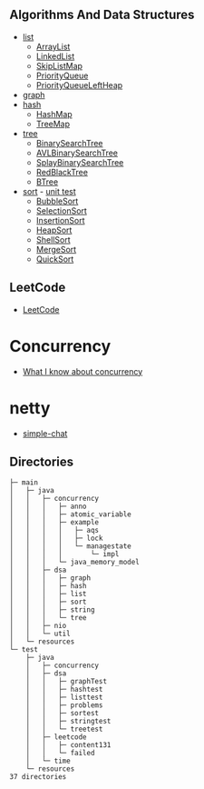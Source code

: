 ## Algorithms And Data Structures

- [list](src/main/java/dsa/list)
    - [ArrayList](src/main/java/dsa/list/ArrayList.java)
    - [LinkedList](src/main/java/dsa/list/LinkedList.java)
    - [SkipListMap](src/main/java/dsa/list/SkipListMap.java)
    - [PriorityQueue](src/main/java/dsa/list/PriorityQueue.java)
    - [PriorityQueueLeftHeap](src/main/java/dsa/list/PriorityQueueLeftHeap.java)
- [graph](src/main/java/dsa/graph)
- [hash](src/main/java/dsa/hash)
     - [HashMap](src/main/java/dsa/hash/HashMap.java)
     - [TreeMap](src/main/java/dsa/hash/TreeMap.java)
- [tree](src/main/java/dsa/tree)
    - [BinarySearchTree](src/main/java/dsa/tree/BinarySearchTree.java)
    - [AVLBinarySearchTree](src/main/java/dsa/tree/AVLBinarySearchTree.java)
    - [SplayBinarySearchTree](src/main/java/dsa/tree/SplayBinarySearchTree.java)
    - [RedBlackTree](src/main/java/dsa/tree/RedBlackTree.java)
    - [BTree](src/main/java/dsa/tree/BTree.java)
- [sort](src/main/java/dsa/sort) - [unit test](src/test/java/dsa/sortest/SortTest.java)
    - [BubbleSort](src/main/java/dsa/sort/BubbleSort.java)
    - [SelectionSort](src/main/java/dsa/sort/SelectionSort.java)
    - [InsertionSort](src/main/java/dsa/sort/InsertionSort.java)
    - [HeapSort](src/main/java/dsa/sort/HeapSort.java)
    - [ShellSort](src/main/java/dsa/sort/ShellSort.java)
    - [MergeSort](src/main/java/dsa/sort/MergeSort.java)
    - [QuickSort](src/main/java/dsa/sort/QuickSort.java)

## LeetCode

- [LeetCode](src/test)

# Concurrency

- [What I know about concurrency](src/main/java/concurrency)

# netty
- [simple-chat](src/main/java/netty/chat)

## Directories

```
├─ main
│  	├─ java
│  	│  	├─ concurrency
│  	│  	│  	├─ anno
│  	│  	│  	├─ atomic_variable
│  	│  	│  	├─ example
│  	│  	│  	│  	├─ aqs
│  	│  	│  	│  	├─ lock
│  	│  	│  	│  	└─ managestate
│  	│  	│  	│  		└─ impl
│  	│  	│  	└─ java_memory_model
│  	│  	├─ dsa
│  	│  	│  	├─ graph
│  	│  	│  	├─ hash
│  	│  	│  	├─ list
│  	│  	│  	├─ sort
│  	│  	│  	├─ string
│  	│  	│  	└─ tree
│  	│  	├─ nio
│  	│  	└─ util
│  	└─ resources
└─ test
	├─ java
	│  	├─ concurrency
	│  	├─ dsa
	│  	│  	├─ graphTest
	│  	│  	├─ hashtest
	│  	│  	├─ listtest
	│  	│  	├─ problems
	│  	│  	├─ sortest
	│  	│  	├─ stringtest
	│  	│  	└─ treetest
	│  	├─ leetcode
	│  	│  	├─ content131
	│  	│  	└─ failed
	│  	└─ time
	└─ resources
37 directories
```
